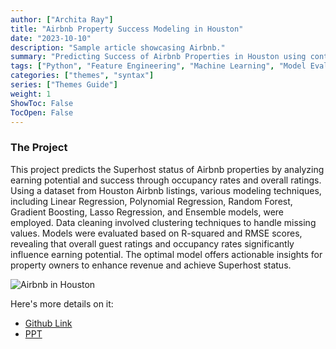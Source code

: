 ```yaml
---
author: ["Archita Ray"]
title: "Airbnb Property Success Modeling in Houston"
date: "2023-10-10"
description: "Sample article showcasing Airbnb."
summary: "Predicting Success of Airbnb Properties in Houston using controllable & uncontrollable features"
tags: ["Python", "Feature Engineering", "Machine Learning", "Model Evaluation", "Excel", "Statistical Modelling", "Data Cleaning"]
categories: ["themes", "syntax"]
series: ["Themes Guide"]
weight: 1
ShowToc: False
TocOpen: False
---
```


### The Project

This project predicts the Superhost status of Airbnb properties by analyzing earning potential and success through occupancy rates and overall ratings. Using a dataset from Houston Airbnb listings, various modeling techniques, including Linear Regression, Polynomial Regression, Random Forest, Gradient Boosting, Lasso Regression, and Ensemble models, were employed. Data cleaning involved clustering techniques to handle missing values. Models were evaluated based on R-squared and RMSE scores, revealing that overall guest ratings and occupancy rates significantly influence earning potential. The optimal model offers actionable insights for property owners to enhance revenue and achieve Superhost status.

![Airbnb in Houston]()

Here's more details on it:
- [Github Link](https://github.com/archita612/AirBnB_Superhost)
- [PPT](https://github.com/archita612/AirBnB_Superhost/blob/main/AirBnB_Houston.pptx)
